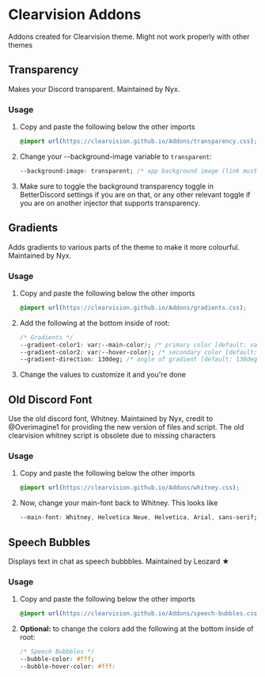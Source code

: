 # Clearvision Addons

Addons created for Clearvision theme. Might not work properly with other themes

Transparency
------------

Makes your Discord transparent. Maintained by Nyx.

### Usage

1.  Copy and paste the following below the other imports

    ```css
    @import url(https://clearvision.github.io/Addons/transparency.css);
    ```
    
2.  Change your --background-image variable to `transparent`:

    ```css
    --background-image: transparent; /* app background image (link must be HTTPS) [default: url(https://clearvision.github.io/images/sapphire.jpg)] */
    ```

3.  Make sure to toggle the background transparency toggle in BetterDiscord settings if you are on that, or any other relevant toggle if you are on another injector that supports transparency.

Gradients
---------

Adds gradients to various parts of the theme to make it more colourful. Maintained by Nyx.

### Usage

1.  Copy and paste the following below the other imports

    ```css
    @import url(https://clearvision.github.io/Addons/gradients.css);
    ```

2.  Add the following at the bottom inside of root:

    ```css
    /* Gradients */
    --gradient-color1: var(--main-color); /* primary color [default: var(--main-color) */
    --gradient-color2: var(--hover-color); /* secondary color [default: var(--hover-color) */
    --gradient-direction: 130deg; /* angle of gradient [default: 130deg] */
    ```

3.  Change the values to customize it and you're done

Old Discord Font
----------------

Use the old discord font, Whitney. Maintained by Nyx, credit to @Overimagine1 for providing the new version of files and script. The old clearvision whitney script is obsolete due to missing characters

### Usage

1.  Copy and paste the following below the other imports

    ```css
    @import url(https://clearvision.github.io/Addons/whitney.css);
    ``` 

2.  Now, change your main-font back to Whitney. This looks like 

    ```css
    --main-font: Whitney, Helvetica Neue, Helvetica, Arial, sans-serif;
    ```

Speech Bubbles
--------------

Displays text in chat as speech bubbbles. Maintained by Leozard ★

### Usage

1.  Copy and paste the following below the other imports

    ```css
    @import url(https://clearvision.github.io/Addons/speech-bubbles.css);
    ```

2.  **Optional:** to change the colors add the following at the bottom inside of root:

    ```css
    /* Speech Bubbbles */
    --bubble-color: #fff;
    --bubble-hover-color: #fff:
    ```
